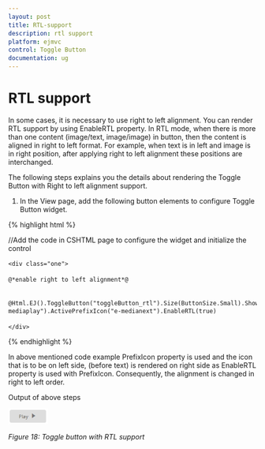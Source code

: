 ```yaml
---
layout: post
title: RTL-support
description: rtl support
platform: ejmvc
control: Toggle Button
documentation: ug
---
```


# RTL support

In some cases, it is necessary to use right to left alignment. You can render RTL support by using EnableRTL property. In RTL mode, when there is more than one content (image/text, image/image) in button, then the content is aligned in right to left format. For example, when text is in left and image is in right position, after applying right to left alignment these positions are interchanged.

The following steps explains you the details about rendering the Toggle Button with Right to left alignment support.

1. In the View page, add the following button elements to configure Toggle Button widget.


{% highlight html %}




//Add the code in CSHTML page to configure the widget and initialize the control



    <div class="one">

    @*enable right to left alignment*@

                 @Html.EJ().ToggleButton("toggleButton_rtl").Size(ButtonSize.Small).ShowRoundedCorner(true).ContentType(ContentType.TextAndImage).DefaultText("Play").ActiveText("Next").DefaultPrefixIcon("e-mediaplay").ActivePrefixIcon("e-medianext").EnableRTL(true)       

    </div>

{% endhighlight %}

In above mentioned code example PrefixIcon property is used and the icon that is to be on left side, (before text) is rendered on right side as EnableRTL property is used with PrefixIcon.  Consequently, the alignment is changed in right to left order.

Output of above steps



![](RTL-support_images/RTL-support_img1.png)


_Figure 18: Toggle button with RTL support_

